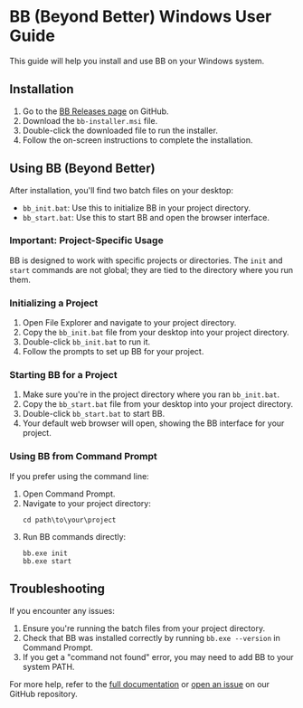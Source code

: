 # BB (Beyond Better) Windows User Guide

This guide will help you install and use BB on your Windows system.

## Installation

1. Go to the [BB Releases page](https://github.com/Beyond-Better/bb/releases) on GitHub.
2. Download the `bb-installer.msi` file.
3. Double-click the downloaded file to run the installer.
4. Follow the on-screen instructions to complete the installation.

## Using BB (Beyond Better)

After installation, you'll find two batch files on your desktop:

- `bb_init.bat`: Use this to initialize BB in your project directory.
- `bb_start.bat`: Use this to start BB and open the browser interface.

### Important: Project-Specific Usage

BB is designed to work with specific projects or directories. The `init` and `start` commands are not global; they are tied to the directory where you run them.

### Initializing a Project

1. Open File Explorer and navigate to your project directory.
2. Copy the `bb_init.bat` file from your desktop into your project directory.
3. Double-click `bb_init.bat` to run it.
4. Follow the prompts to set up BB for your project.

### Starting BB for a Project

1. Make sure you're in the project directory where you ran `bb_init.bat`.
2. Copy the `bb_start.bat` file from your desktop into your project directory.
3. Double-click `bb_start.bat` to start BB.
4. Your default web browser will open, showing the BB interface for your project.

### Using BB from Command Prompt

If you prefer using the command line:

1. Open Command Prompt.
2. Navigate to your project directory:
   ```
   cd path\to\your\project
   ```
3. Run BB commands directly:
   ```
   bb.exe init
   bb.exe start
   ```

## Troubleshooting

If you encounter any issues:

1. Ensure you're running the batch files from your project directory.
2. Check that BB was installed correctly by running `bb.exe --version` in Command Prompt.
3. If you get a "command not found" error, you may need to add BB to your system PATH.

For more help, refer to the [full documentation](https://github.com/Beyond-Better/bb/blob/main/README.md) or [open an issue](https://github.com/Beyond-Better/bb/issues) on our GitHub repository.